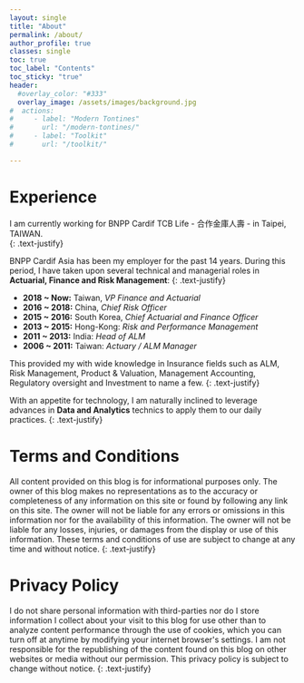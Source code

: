```yaml
---
layout: single
title: "About"
permalink: /about/
author_profile: true
classes: single
toc: true
toc_label: "Contents"
toc_sticky: "true"
header:
  #overlay_color: "#333"
  overlay_image: /assets/images/background.jpg
#  actions:
#     - label: "Modern Tontines"
#       url: "/modern-tontines/"
#     - label: "Toolkit"
#       url: "/toolkit/"

---
```


# Experience

I am currently working for BNPP Cardif TCB Life - 合作金庫人壽 - in Taipei, TAIWAN.    
{: .text-justify}

BNPP Cardif Asia has been my employer for the past 14 years. During this period, I have taken upon several technical and managerial roles in **Actuarial, Finance and Risk Management**:
{: .text-justify}
* **2018 ~ Now:** Taiwan, *VP Finance and Actuarial*
* **2016 ~ 2018:** China, *Chief Risk Officer*
* **2015 ~ 2016:** South Korea, *Chief Actuarial and Finance Officer*
* **2013 ~ 2015:** Hong-Kong: *Risk and Performance Management*
* **2011 ~ 2013:** India: *Head of ALM*
* **2006 ~ 2011:** Taiwan: *Actuary / ALM Manager*

This provided my with wide knowledge in Insurance fields such as ALM, Risk Management, Product & Valuation, Management Accounting, Regulatory oversight and Investment to name a few.
{: .text-justify}

With an appetite for technology, I am naturally inclined to leverage advances in **Data and Analytics** technics to apply them to our daily practices.
{: .text-justify}


# Terms and Conditions

All content provided on this blog is for informational purposes only. The owner of this blog makes no representations as to the accuracy or completeness of any information on this site or found by following any link on this site. The owner will not be liable for any errors or omissions in this information nor for the availability of this information. The owner will not be liable for any losses, injuries, or damages from the display or use of this information. These terms and conditions of use are subject to change at any time and without notice.
{: .text-justify}

# Privacy Policy

I do not share personal information with third-parties nor do I store information I collect about your visit to this blog for use other than to analyze content performance through the use of cookies, which you can turn off at anytime by modifying your internet browser's settings. I am not responsible for the republishing of the content found on this blog on other websites or media without our permission. This privacy policy is subject to change without notice.
{: .text-justify}
